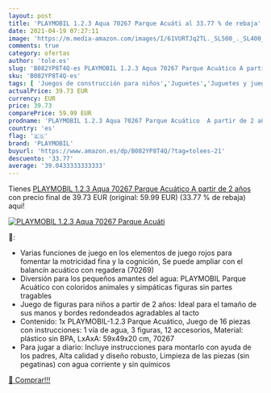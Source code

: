 ```yaml
---
layout: post
title: 'PLAYMOBIL 1.2.3 Aqua 70267 Parque Acuáti al 33.77 % de rebaja'
date: 2021-04-19 07:27:11
image: 'https://m.media-amazon.com/images/I/61VURTJq2TL._SL500_._SL400_.jpg'
comments: true
category: ofertas
author: 'tole.es'
slug: 'B082YP8T4Q-es PLAYMOBIL 1.2.3 Aqua 70267 Parque Acuático A partir de 2 años'
sku: 'B082YP8T4Q-es'
tags: [ 'Juegos de construcción para niños','Juguetes','Juguetes y juegos','playmobil', ]
actualPrice: 39.73 EUR
currency: EUR
price: 39.73
comparePrice: 59.99 EUR
prodname: 'PLAYMOBIL 1.2.3 Aqua 70267 Parque Acuático  A partir de 2 años'
country: 'es'
flag: '🇪🇸'
brand: 'PLAYMOBIL'
buyurl: 'https://www.amazon.es/dp/B082YP8T4Q/?tag=tolees-21'
descuento: '33.77'
average: '39.0433333333333'
---
```


Tienes [PLAYMOBIL 1.2.3 Aqua 70267 Parque Acuático  A partir de 2 años](https://www.amazon.es/dp/B082YP8T4Q/?tag=tolees-21) con precio final de  39.73 EUR (original: 59.99 EUR) (33.77 %  de rebaja) aqui!

[![PLAYMOBIL 1.2.3 Aqua 70267 Parque Acuáti](https://m.media-amazon.com/images/I/61VURTJq2TL._SL500_._SL400_.jpg)](https://www.amazon.es/dp/B082YP8T4Q/?tag=tolees-21)

🔎:

- Varias funciones de juego en los elementos de juego rojos para fomentar la motricidad fina y la cognición, Se puede ampliar con el balancín acuático con regadera (70269)
- Diversión para los pequeños amantes del agua: PLAYMOBIL Parque Acuático con coloridos animales y simpáticas figuras sin partes tragables
- Juego de figuras para niños a partir de 2 años: Ideal para el tamaño de sus manos y bordes redondeados agradables al tacto
- Contenido: 1x PLAYMOBIL-1.2.3 Parque Acuático, Juego de 16 piezas con instrucciones: 1 vía de agua, 3 figuras, 12 accesorios, Material: plástico sin BPA, LxAxA: 59x49x20 cm, 70267
- Para jugar a diario: Incluye instrucciones para montarlo con ayuda de los padres, Alta calidad y diseño robusto, Limpieza de las piezas (sin pegatinas) con agua corriente y sin químicos

[🛒 Comprar!!!](https://www.amazon.es/dp/B082YP8T4Q/?tag=tolees-21)
